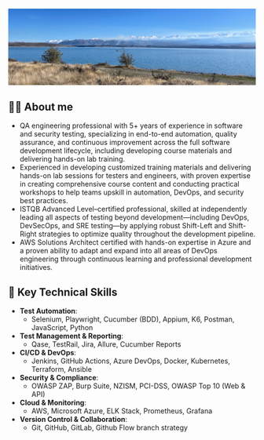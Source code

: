 ![bg](./edenk-bg.png)
## 🙋‍♂️ About me

- QA engineering professional with 5+ years of experience in software and security testing, specializing in end-to-end automation, quality assurance, and continuous improvement across the full software development lifecycle, including developing course materials and delivering hands-on lab training.
- Experienced in developing customized training materials and delivering hands-on lab sessions for testers and engineers, with proven expertise in creating comprehensive course content and conducting practical workshops to help teams upskill in automation, DevOps, and security best practices.
- ISTQB Advanced Level–certified professional, skilled at independently leading all aspects of testing beyond development—including DevOps, DevSecOps, and SRE testing—by applying robust Shift-Left and Shift-Right strategies to optimize quality throughout the development pipeline.
- AWS Solutions Architect certified with hands-on expertise in Azure and a proven ability to adapt and expand into all areas of DevOps engineering through continuous learning and professional development initiatives.


## 📝 Key Technical Skills

- **Test Automation**:
    - Selenium, Playwright, Cucumber (BDD), Appium, K6, Postman, JavaScript, Python
- **Test Management & Reporting**:
    - Qase, TestRail, Jira, Allure, Cucumber Reports
- **CI/CD & DevOps**:
    - Jenkins, GitHub Actions, Azure DevOps, Docker, Kubernetes, Terraform, Ansible
- **Security & Compliance**:
    - OWASP ZAP, Burp Suite, NZISM, PCI-DSS, OWASP Top 10 (Web & API)
- **Cloud & Monitoring**:
    - AWS, Microsoft Azure, ELK Stack, Prometheus, Grafana
- **Version Control & Collaboration**:
    - Git, GitHub, GitLab, Github Flow branch strategy
